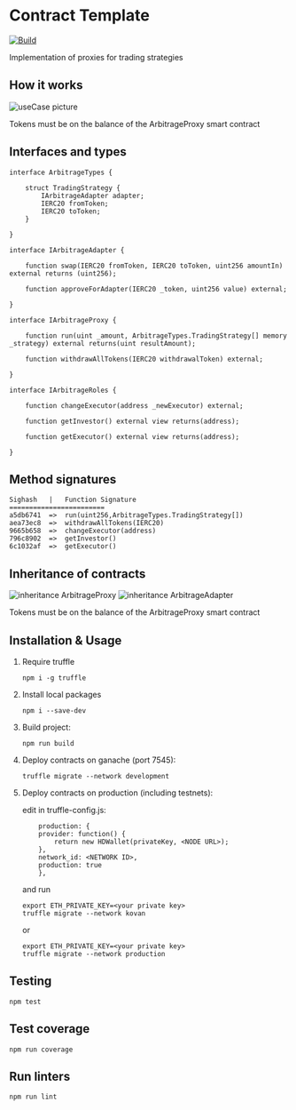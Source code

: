 # Contract Template

[![Build](https://github.com/mechanizm/arbitrage-contracts/workflows/Truffle%20CI/badge.svg)](https://github.com/mechanizm/arbitrage-contracts/actions)

Implementation of proxies for trading strategies

## How it works
![useCase picture](./img/useCase.png)

Tokens must be on the balance of the ArbitrageProxy smart contract

## Interfaces and types
```
interface ArbitrageTypes {

    struct TradingStrategy {
        IArbitrageAdapter adapter;
        IERC20 fromToken;
        IERC20 toToken;
    }

}

interface IArbitrageAdapter {

    function swap(IERC20 fromToken, IERC20 toToken, uint256 amountIn) external returns (uint256);

    function approveForAdapter(IERC20 _token, uint256 value) external;

}

interface IArbitrageProxy {

    function run(uint _amount, ArbitrageTypes.TradingStrategy[] memory _strategy) external returns(uint resultAmount);

    function withdrawAllTokens(IERC20 withdrawalToken) external;

}

interface IArbitrageRoles {

    function changeExecutor(address _newExecutor) external;

    function getInvestor() external view returns(address);

    function getExecutor() external view returns(address);

}
```

## Method signatures
```
Sighash   |   Function Signature
========================
a5db6741  =>  run(uint256,ArbitrageTypes.TradingStrategy[])
aea73ec8  =>  withdrawAllTokens(IERC20)
9665b658  =>  changeExecutor(address)
796c8902  =>  getInvestor()
6c1032af  =>  getExecutor()
```

## Inheritance of contracts
![inheritance ArbitrageProxy](./img/inheritanceArbitrageProxy.png)
![inheritance ArbitrageAdapter](./img/inheritanceArbitrageAdapter.png)

Tokens must be on the balance of the ArbitrageProxy smart contract

## Installation & Usage

1) Require truffle
    ```
    npm i -g truffle
    ```

2) Install local packages
    ```
    npm i --save-dev
    ```

3) Build project:
    ```
    npm run build
    ```

4) Deploy contracts on ganache (port 7545):
    ```
    truffle migrate --network development
    ```

5) Deploy contracts on production (including testnets):

    edit in truffle-config.js:
    ```
        production: {
        provider: function() {
            return new HDWallet(privateKey, <NODE URL>);
        },
        network_id: <NETWORK ID>,
        production: true
        },
    ```
    and run
    ```
    export ETH_PRIVATE_KEY=<your private key>
    truffle migrate --network kovan
    ```

    or

    ```
    export ETH_PRIVATE_KEY=<your private key>
    truffle migrate --network production
    ```


## Testing
```
npm test
```

## Test coverage
```
npm run coverage
```

## Run linters
```
npm run lint
```
